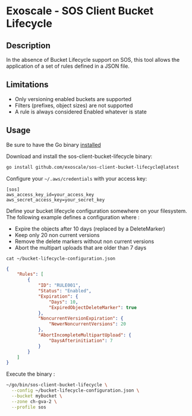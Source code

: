 # Exoscale - SOS Client Bucket Lifecycle

## Description

In the absence of Bucket Lifecycle support on SOS, this tool allows the application of a set of rules defined in a JSON file.

## Limitations

- Only versioning enabled buckets are supported
- Filters (prefixes, object sizes) are not supported
- A rule is always considered Enabled whatever is state

## Usage

Be sure to have the Go binary [installed](https://go.dev/doc/install)

Download and install the sos-client-bucket-lifecycle binary:

``` sh
go install github.com/exoscale/sos-client-bucket-lifecycle@latest
```

Configure your `~/.aws/credentials` with your access key:

```
[sos]
aws_access_key_id=your_access_key
aws_secret_access_key=your_secret_key
```

Define your bucket lifecycle configuration somewhere on your filesystem.
The following example defines a configuration where :

- Expire the objects after 10 days (replaced by a DeleteMarker)
- Keep only 20 non current versions
- Remove the delete markers without non current versions
- Abort the multipart uploads that are older than 7 days

```
cat ~/bucket-lifecycle-configuration.json
```

```json 
{
    "Rules": [
        {
            "ID": "RULE001",
            "Status": "Enabled",
            "Expiration": {
                "Days": 10,
                "ExpiredObjectDeleteMarker": true
            },
            "NoncurrentVersionExpiration": {
                "NewerNoncurrentVersions": 20
            },
            "AbortIncompleteMultipartUpload": {
                "DaysAfterinitiation": 7
            }
        }
    ]
}
```

Execute the binary :

``` sh
~/go/bin/sos-client-bucket-lifecycle \
  --config ~/bucket-lifecycle-configuration.json \
  --bucket mybucket \
  --zone ch-gva-2 \
  --profile sos
```

